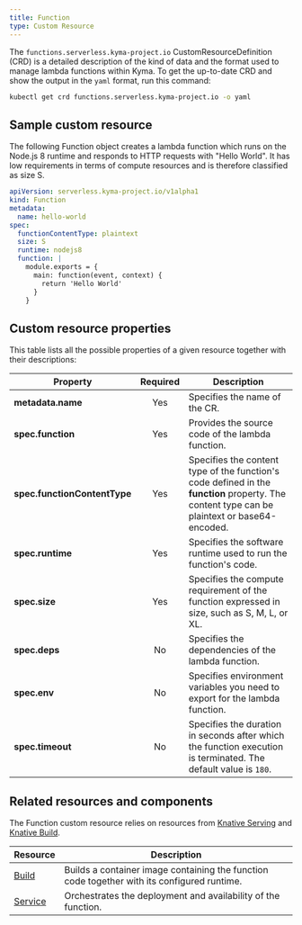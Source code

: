 ```yaml
---
title: Function
type: Custom Resource
---
```


The `functions.serverless.kyma-project.io` CustomResourceDefinition (CRD) is a detailed description of the kind of data and the format used to manage lambda functions within Kyma. To get the up-to-date CRD and show the output in the `yaml` format, run this command:

```bash
kubectl get crd functions.serverless.kyma-project.io -o yaml
```

## Sample custom resource

The following Function object creates a lambda function which runs on the Node.js 8 runtime and responds to HTTP requests with "Hello World". It has low requirements in terms of compute resources and is therefore classified as size S.

```yaml
apiVersion: serverless.kyma-project.io/v1alpha1
kind: Function
metadata:
  name: hello-world
spec:
  functionContentType: plaintext
  size: S
  runtime: nodejs8
  function: |
    module.exports = {
      main: function(event, context) {
        return 'Hello World'
      }
    }
```

## Custom resource properties

This table lists all the possible properties of a given resource together with their descriptions:

| Property | Required | Description |
|----------|:---------:|-------------|
| **metadata.name** | Yes | Specifies the name of the CR. |
| **spec.function** | Yes | Provides the source code of the lambda function. |
| **spec.functionContentType** | Yes | Specifies the content type of the function's code defined in the **function** property. The content type can be plaintext or base64-encoded. |
| **spec.runtime** | Yes | Specifies the software runtime used to run the function's code. |
| **spec.size** | Yes | Specifies the compute requirement of the function expressed in size, such as S, M, L, or XL. |
| **spec.deps** | No | Specifies the dependencies of the lambda function. |
| **spec.env** | No | Specifies environment variables you need to export for the lambda function. |
| **spec.timeout** | No | Specifies the duration in seconds after which the function execution is terminated. The default value is `180`. |

## Related resources and components

The Function custom resource relies on resources from [Knative Serving](https://knative.dev/v0.6-docs/serving/) and [Knative Build](https://knative.dev/v0.6-docs/build/).

| Resource | Description |
|----------|-------------|
|[Build](https://knative.dev/v0.6-docs/reference/build-api/#Build) | Builds a container image containing the function code together with its configured runtime. |
|[Service](https://knative.dev/v0.6-docs/reference/serving-api/#Service) | Orchestrates the deployment and availability of the function.|
